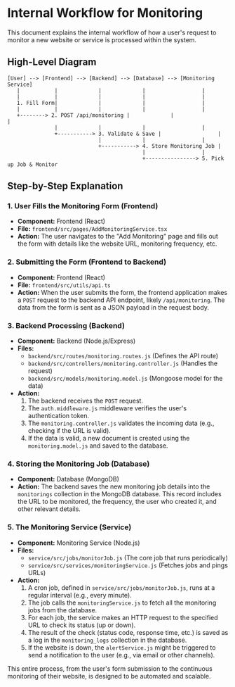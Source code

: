 
# Internal Workflow for Monitoring

This document explains the internal workflow of how a user's request to monitor a new website or service is processed within the system.

## High-Level Diagram

```
[User] --> [Frontend] --> [Backend] --> [Database] --> [Monitoring Service]
   |           |             |             |                  |
   |           |             |             |                  |
   1. Fill Form|             |             |                  |
   |           |             |             |                  |
   +--------> 2. POST /api/monitoring |             |                  |
               |             |             |                  |
               +-----------> 3. Validate & Save |                  |
                             |             |                  |
                             +-----------> 4. Store Monitoring Job |
                                           |                  |
                                           +----------------> 5. Pick up Job & Monitor
```

## Step-by-Step Explanation

### 1. User Fills the Monitoring Form (Frontend)

-   **Component:** Frontend (React)
-   **File:** `frontend/src/pages/AddMonitoringService.tsx`
-   **Action:** The user navigates to the "Add Monitoring" page and fills out the form with details like the website URL, monitoring frequency, etc.

### 2. Submitting the Form (Frontend to Backend)

-   **Component:** Frontend (React)
-   **File:** `frontend/src/utils/api.ts`
-   **Action:** When the user submits the form, the frontend application makes a `POST` request to the backend API endpoint, likely `/api/monitoring`. The data from the form is sent as a JSON payload in the request body.

### 3. Backend Processing (Backend)

-   **Component:** Backend (Node.js/Express)
-   **Files:**
    -   `backend/src/routes/monitoring.routes.js` (Defines the API route)
    -   `backend/src/controllers/monitoring.controller.js` (Handles the request)
    -   `backend/src/models/monitoring.model.js` (Mongoose model for the data)
-   **Action:**
    1.  The backend receives the `POST` request.
    2.  The `auth.middleware.js` middleware verifies the user's authentication token.
    3.  The `monitoring.controller.js` validates the incoming data (e.g., checking if the URL is valid).
    4.  If the data is valid, a new document is created using the `monitoring.model.js` and saved to the database.

### 4. Storing the Monitoring Job (Database)

-   **Component:** Database (MongoDB)
-   **Action:** The backend saves the new monitoring job details into the `monitorings` collection in the MongoDB database. This record includes the URL to be monitored, the frequency, the user who created it, and other relevant details.

### 5. The Monitoring Service (Service)

-   **Component:** Monitoring Service (Node.js)
-   **Files:**
    -   `service/src/jobs/monitorJob.js` (The core job that runs periodically)
    -   `service/src/services/monitoringService.js` (Fetches jobs and pings URLs)
-   **Action:**
    1.  A cron job, defined in `service/src/jobs/monitorJob.js`, runs at a regular interval (e.g., every minute).
    2.  The job calls the `monitoringService.js` to fetch all the monitoring jobs from the database.
    3.  For each job, the service makes an HTTP request to the specified URL to check its status (up or down).
    4.  The result of the check (status code, response time, etc.) is saved as a log in the `monitoring_logs` collection in the database.
    5.  If the website is down, the `alertService.js` might be triggered to send a notification to the user (e.g., via email or other channels).

This entire process, from the user's form submission to the continuous monitoring of their website, is designed to be automated and scalable.
